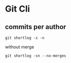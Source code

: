 # Git Cli

## commits per author

```
git shortlog -s -n
```

without merge

```
git shortlog -sn --no-merges
```
